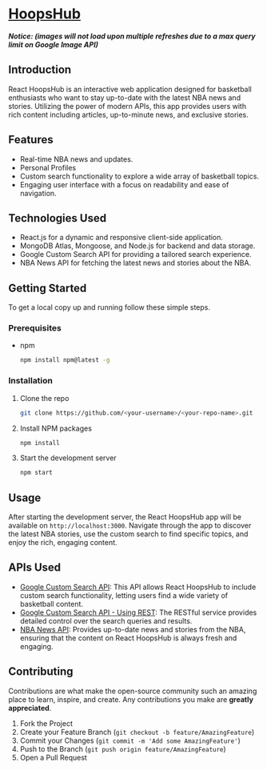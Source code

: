 # [HoopsHub](https://jimbrot.github.io/HoopsHub)
***Notice: (images will not load upon multiple refreshes due to a max query limit on Google Image API)*** 

## Introduction
React HoopsHub is an interactive web application designed for basketball enthusiasts who want to stay up-to-date with the latest NBA news and stories. Utilizing the power of modern APIs, this app provides users with rich content including articles, up-to-minute news, and exclusive stories.

## Features
- Real-time NBA news and updates.
- Personal Profiles 
- Custom search functionality to explore a wide array of basketball topics.
- Engaging user interface with a focus on readability and ease of navigation.

## Technologies Used
- React.js for a dynamic and responsive client-side application.
- MongoDB Atlas, Mongoose, and Node.js for backend and data storage. 
- Google Custom Search API for providing a tailored search experience.
- NBA News API for fetching the latest news and stories about the NBA.

## Getting Started
To get a local copy up and running follow these simple steps.

### Prerequisites
- npm
  ```sh
  npm install npm@latest -g
  ```

### Installation
1. Clone the repo
   ```sh
   git clone https://github.com/<your-username>/<your-repo-name>.git
   ```
2. Install NPM packages
   ```sh
   npm install
   ```
3. Start the development server
   ```sh
   npm start
   ```

## Usage
After starting the development server, the React HoopsHub app will be available on `http://localhost:3000`. Navigate through the app to discover the latest NBA stories, use the custom search to find specific topics, and enjoy the rich, engaging content.

## APIs Used
- [Google Custom Search API](https://developers.google.com/custom-search/v1/introduction): This API allows React HoopsHub to include custom search functionality, letting users find a wide variety of basketball content.
- [Google Custom Search API - Using REST](https://developers.google.com/custom-search/v1/using_rest): The RESTful service provides detailed control over the search queries and results.
- [NBA News API](https://nba-stories.onrender.com/): Provides up-to-date news and stories from the NBA, ensuring that the content on React HoopsHub is always fresh and engaging.

## Contributing
Contributions are what make the open-source community such an amazing place to learn, inspire, and create. Any contributions you make are **greatly appreciated**.

1. Fork the Project
2. Create your Feature Branch (`git checkout -b feature/AmazingFeature`)
3. Commit your Changes (`git commit -m 'Add some AmazingFeature'`)
4. Push to the Branch (`git push origin feature/AmazingFeature`)
5. Open a Pull Request
